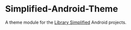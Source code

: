 Simplified-Android-Theme
===

A theme module for the [Library Simplified](http://www.librarysimplified.org/) Android projects.
